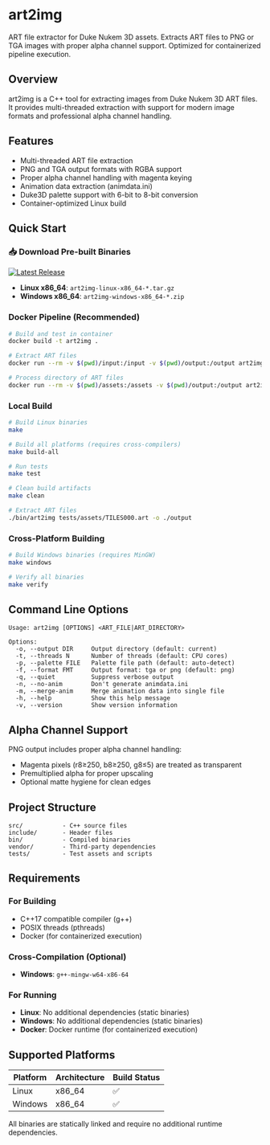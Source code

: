 # art2img

ART file extractor for Duke Nukem 3D assets. Extracts ART files to PNG or TGA images with proper alpha channel support. Optimized for containerized pipeline execution.

## Overview

art2img is a C++ tool for extracting images from Duke Nukem 3D ART files. It provides multi-threaded extraction with support for modern image formats and professional alpha channel handling.

## Features

- Multi-threaded ART file extraction
- PNG and TGA output formats with RGBA support
- Proper alpha channel handling with magenta keying
- Animation data extraction (animdata.ini)
- Duke3D palette support with 6-bit to 8-bit conversion
- Container-optimized Linux build

## Quick Start

### 📥 Download Pre-built Binaries

[![Latest Release](https://img.shields.io/github/release/raulcorreia7/art2img.svg)](https://github.com/raulcorreia7/art2img/releases/latest)

- **Linux x86_64**: `art2img-linux-x86_64-*.tar.gz`
- **Windows x86_64**: `art2img-windows-x86_64-*.zip`

### Docker Pipeline (Recommended)

```bash
# Build and test in container
docker build -t art2img .

# Extract ART files
docker run --rm -v $(pwd)/input:/input -v $(pwd)/output:/output art2img /input/tiles.art -o /output

# Process directory of ART files
docker run --rm -v $(pwd)/assets:/assets -v $(pwd)/output:/output art2img -m /assets -o /output
```

### Local Build

```bash
# Build Linux binaries
make

# Build all platforms (requires cross-compilers)
make build-all

# Run tests
make test

# Clean build artifacts
make clean

# Extract ART files
./bin/art2img tests/assets/TILES000.art -o ./output
```

### Cross-Platform Building

```bash
# Build Windows binaries (requires MinGW)
make windows

# Verify all binaries
make verify
```

## Command Line Options

```
Usage: art2img [OPTIONS] <ART_FILE|ART_DIRECTORY>

Options:
  -o, --output DIR     Output directory (default: current)
  -t, --threads N      Number of threads (default: CPU cores)
  -p, --palette FILE   Palette file path (default: auto-detect)
  -f, --format FMT     Output format: tga or png (default: png)
  -q, --quiet          Suppress verbose output
  -n, --no-anim        Don't generate animdata.ini
  -m, --merge-anim     Merge animation data into single file
  -h, --help           Show this help message
  -v, --version        Show version information
```

## Alpha Channel Support

PNG output includes proper alpha channel handling:
- Magenta pixels (r8≥250, b8≥250, g8≤5) are treated as transparent
- Premultiplied alpha for proper upscaling
- Optional matte hygiene for clean edges

## Project Structure

```
src/           - C++ source files
include/       - Header files
bin/           - Compiled binaries
vendor/        - Third-party dependencies
tests/         - Test assets and scripts
```

## Requirements

### For Building
- C++17 compatible compiler (g++)
- POSIX threads (pthreads)
- Docker (for containerized execution)

### Cross-Compilation (Optional)
- **Windows**: `g++-mingw-w64-x86-64`

### For Running
- **Linux**: No additional dependencies (static binaries)
- **Windows**: No additional dependencies (static binaries)
- **Docker**: Docker runtime (for containerized execution)

## Supported Platforms

| Platform | Architecture | Build Status |
|----------|-------------|--------------|
| Linux | x86_64 | ✅ |
| Windows | x86_64 | ✅ |

All binaries are statically linked and require no additional runtime dependencies.